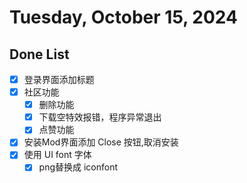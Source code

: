 # Tuesday, October 15, 2024

## Done List

- [x] 登录界面添加标题
- [x] 社区功能
  - [x] 删除功能
  - [x] 下载空特效报错，程序异常退出
  - [x] 点赞功能
- [x] 安装Mod界面添加 Close 按钮,取消安装
- [x] 使用 UI font 字体
  - [x] png替换成 iconfont
